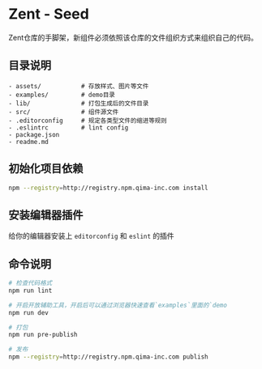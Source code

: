 # Zent - Seed

Zent仓库的手脚架，新组件必须依照该仓库的文件组织方式来组织自己的代码。

## 目录说明

```
- assets/           # 存放样式、图片等文件
- examples/         # demo目录
- lib/              # 打包生成后的文件目录
- src/              # 组件源文件
- .editorconfig     # 规定各类型文件的缩进等规则
- .eslintrc         # lint config
- package.json      
- readme.md
```

## 初始化项目依赖

```bash
npm --registry=http://registry.npm.qima-inc.com install
```

## 安装编辑器插件
给你的编辑器安装上 `editorconfig` 和 `eslint` 的插件

## 命令说明

```bash
# 检查代码格式
npm run lint

# 开启开放辅助工具，开启后可以通过浏览器快速查看`examples`里面的`demo
npm run dev

# 打包
npm run pre-publish

# 发布
npm --registry=http://registry.npm.qima-inc.com publish
```
